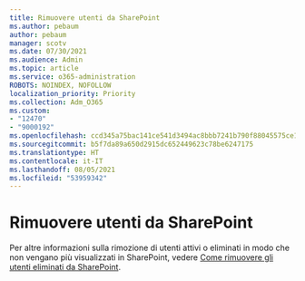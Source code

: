 ```yaml
---
title: Rimuovere utenti da SharePoint
ms.author: pebaum
author: pebaum
manager: scotv
ms.date: 07/30/2021
ms.audience: Admin
ms.topic: article
ms.service: o365-administration
ROBOTS: NOINDEX, NOFOLLOW
localization_priority: Priority
ms.collection: Adm_O365
ms.custom:
- "12470"
- "9000192"
ms.openlocfilehash: ccd345a75bac141ce541d3494ac8bbb7241b790f88045575ce1fb676320150f4
ms.sourcegitcommit: b5f7da89a650d2915dc652449623c78be6247175
ms.translationtype: HT
ms.contentlocale: it-IT
ms.lasthandoff: 08/05/2021
ms.locfileid: "53959342"
---
```

# <a name="remove-users-from-sharepoint"></a>Rimuovere utenti da SharePoint

Per altre informazioni sulla rimozione di utenti attivi o eliminati in modo che non vengano più visualizzati in SharePoint, vedere [Come rimuovere gli utenti eliminati da SharePoint](/sharepoint/remove-users).



